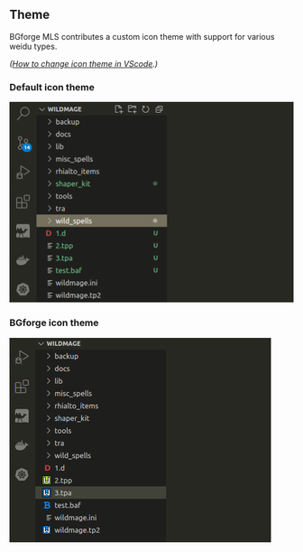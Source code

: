 ## Theme

BGforge MLS contributes a custom icon theme with support for various weidu types.

_([How to change icon theme in VScode](https://code.visualstudio.com/docs/getstarted/themes#_selecting-the-file-icon-theme).)_

### Default icon theme

![default monokai example](/docs/icons-monokai.png)

### BGforge icon theme

![bgforge monokai example](/docs/icons-bgforge_monokai.png)
